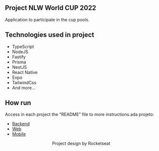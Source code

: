 ##  Project NLW World CUP 2022

Application to participate in the cup pools.

## Technologies used in project

- TypeScript
- NodeJS
- Fastify
- Prisma
- NextJS
- React Native
- Expo
- TailwindCss
- And more...

## How run

Access in each project the "README" file to more instructions.ada projeto:

- [Backend](./server/README.md)
- [Web](./web/README.md)
- [Mobile](./mobile/README.md)



<p align="center">
  Project design by Rocketseat
</p>

